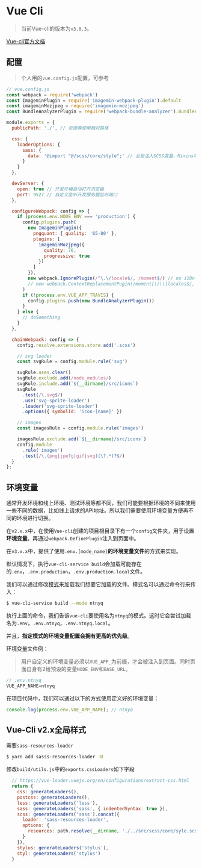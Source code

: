 # Vue Cli

> 当前Vue-cli的版本为`v3.0.3`。

[Vue-cli官方文档](https://cli.vuejs.org/)

## 配置

> 个人用的`vue.config.js`配置，可参考

``` js
// vue.config.js
const webpack = require('webpack')
const ImageminPlugin = require('imagemin-webpack-plugin').default
const imageminMozjpeg = require('imagemin-mozjpeg')
const BundleAnalyzerPlugin = require('webpack-bundle-analyzer').BundleAnalyzerPlugin

module.exports = {
  publicPath: './', // 资源等使用相对路径

  css: {
    loaderOptions: {
      sass: {
        data: '@import "@/scss/core/style";' // 全局注入SCSS变量，Mixins等
      }
    }
  },

  devServer: {
    open: true // 开发环境自动打开浏览器
    port: 9527 // 自定义监听开发服务器监听端口
  },

  configureWebpack: config => {
    if (process.env.NODE_ENV === 'production') {
      config.plugins.push(
        new ImageminPlugin({
          pngquant: { quality: '65-80' },
          plugins: [
            imageminMozjpeg({
              quality: 70,
              progressive: true
            })
          ]
        }),
        new webpack.IgnorePlugin(/^\.\/locale$/, /moment$/) // no i18n
        // new webpack.ContextReplacementPugin(/moment[\/\\]locales$/, /zh-cn|en-use/) with i18n
      )
      if (!process.env.VUE_APP_TRAVIS) {
        config.plugins.push(new BundleAnalyzerPlugin())
      }
    } else {
      // doSomething
    }
  },

  chainWebpack: config => {
    config.resolve.extensions.store.add('.scss')

    // svg loader
    const svgRule = config.module.rule('svg')

    svgRule.uses.clear()
    svgRule.exclude.add(/node_modules/)
    svgRule.include.add(`${__dirname}/src/icons`)
    svgRule
      .test(/\.svg$/)
      .use('svg-sprite-loader')
      .loader('svg-sprite-loader')
      .options({ symbolId: 'icon-[name]' })

    // images
    const imagesRule = config.module.rule('images')

    imagesRule.exclude.add(`${__dirname}/src/icons`)
    config.module
      .rule('images')
      .test(/\.(png|jpe?g|gif|svg)(\?.*)?$/)
  }
};
```

## 环境变量

通常开发环境和线上环境、测试环境等都不同，我们可能要根据环境的不同来使用一些不同的数据，比如线上请求的API地址。所以我们需要使用环境变量方便再不同的环境进行切换。

在`v2.x.x`中，在使用`Vue-cli`创建的项目根目录下有一个`config`文件夹，用于设置**环境变量**。再通过`webpack.DefinePlugin`注入到页面中。

在`v3.x.x`中，提供了使用`.env.[mode_name]`**的环境变量文件**的方式来实现。

默认情况下，执行`vue-cli-service build`会加载可能存在的`.env`，`.env.production`，`.env.production.local`文件。

我们可以通过修改[模式](https://cli.vuejs.org/zh/guide/mode-and-env.html#%E6%A8%A1%E5%BC%8F)来加载我们想要它加载的文件。模式名可以通过命令行来传入：

``` bash
$ vue-cli-service build --mode ntnyq
```

执行上面的命令，我们告诉`vue-cli`要使用名为`ntnyq`的模式。这时它会尝试加载名为`.env`，`.env.ntnyq`，`.env.ntnyq.local`。

并且，**指定模式的环境变量配置会拥有更高的优先级**。

环境变量文件例：

> 用户自定义的环境变量必须以`VUE_APP_`为前缀，才会被注入到页面。同时页面自身有2给预设的变量`NODE_ENV`和`BASE_URL`。

``` js
// .env.ntnyq
VUE_APP_NAME=ntnyq
```

在项目代码中，我们可以通过以下的方式使用定义好的环境变量：

``` js
console.log(process.env.VUE_APP_NAME); // ntnyq
```

## Vue-Cli v2.x全局样式

需要`sass-resources-loader`

``` bash
$ yarn add sasss-resources-loader -D
```

修改`build/utils.js`中的`exports.cssLoaders`如下字段

``` js
  // https://vue-loader.vuejs.org/en/configurations/extract-css.html
  return {
    css: generateLoaders(),
    postcss: generateLoaders(),
    less: generateLoaders('less'),
    sass: generateLoaders('sass', { indentedSyntax: true }),
    scss: generateLoaders('sass').concat({
      loader: 'sass-resources-loader',
      options: {
        resources: path.resolve(__dirname, './../src/scss/core/syle.scss')
      }
    }),
    stylus: generateLoaders('stylus'),
    styl: generateLoaders('stylus')
  }
```
